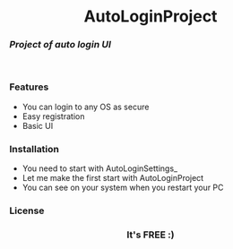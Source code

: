 
<h1 align="center">AutoLoginProject</h1>

### *Project of auto login UI*
<br>

### Features

- You can login to any OS as secure
- Easy registration
- Basic UI

### Installation

- You need to start with AutoLoginSettings_
- Let me make the first start with AutoLoginProject
- You can see on your system when you restart your PC


### License

<h3 align="center">It's FREE :)</h1>
